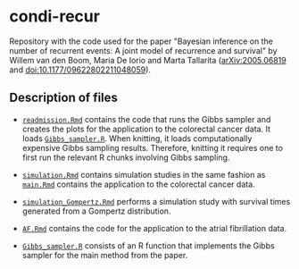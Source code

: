 # condi-recur

Repository with the code used for the paper "Bayesian inference on the number
of recurrent events: A joint model of recurrence and survival" by Willem van
den Boom, Maria De Iorio and Marta Tallarita
([arXiv:2005.06819](https://arxiv.org/abs/2005.06819) and
[doi:10.1177/09622802211048059](https://doi.org/10.1177/09622802211048059)).


## Description of files

* [`readmission.Rmd`](readmission.Rmd) contains the code that runs the Gibbs
sampler and creates the plots for the application to the colorectal cancer
data. It loads [`Gibbs_sampler.R`](Gibbs_sampler.R). When knitting, it loads
computationally expensive Gibbs sampling results. Therefore, knitting it
requires one to first run the relevant R chunks involving Gibbs sampling.

* [`simulation.Rmd`](simulation.Rmd) contains simulation studies in the same
fashion as [`main.Rmd`](main.Rmd) contains the application to the colorectal
cancer data.

* [`simulation_Gompertz.Rmd`](simulation_Gompertz.Rmd) performs a simulation
study with survival times generated from a Gompertz distribution.

* [`AF.Rmd`](AF.Rmd) contains the code for the application to the atrial
fibrillation data.

* [`Gibbs_sampler.R`](Gibbs_sampler.R) consists of an R function that
implements the Gibbs sampler for the main method from the paper.
